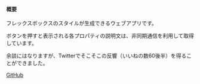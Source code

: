#### 概要
フレックスボックスのスタイルが生成できるウェブアプリです。

ボタンを押すと表示される各プロパティの説明文は、非同期通信を利用して取得しています。

余談にはなりますが、Twitterでそこそこの反響（いいねの数60後半）を得ることができました。

[GitHub](https://github.com/Yota-K/flex-generator)
